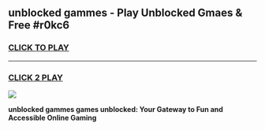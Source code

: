 
## unblocked gammes - Play Unblocked Gmaes & Free #r0kc6
<h3>
<a href="https://news.freeplayer.one?title=unblocked_gammes&ref=24F">CLICK TO PLAY</a></h3>
<hr>

<h3>
<a href="https://news.freeplayer.one?title=unblocked_gammes&ref=24F">CLICK 2 PLAY</a>
  
</h3>

<a href="https://news.freeplayer.one?title=unblocked_gammes&ref=24F/"><img src="https://clearcache.store/games.png"></a>


**unblocked gammes games unblocked: Your Gateway to Fun and Accessible Online Gaming**
